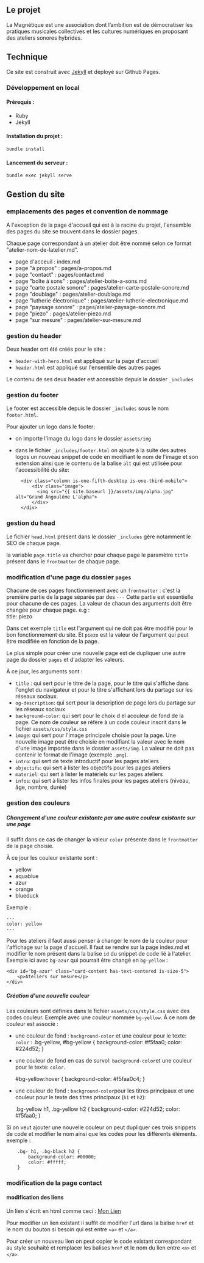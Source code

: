 ## Le projet 

La Magnétique est une association dont l’ambition est de démocratiser les pratiques musicales collectives et les cultures numériques en proposant des ateliers sonores hybrides.

## Technique

Ce site est construit avec [Jekyll](https://jekyllrb.com/) et déployé sur Github Pages.

### Développement en local

#### Prérequis : 
- Ruby
- Jekyll

#### Installation du projet :

    bundle install

#### Lancement du serveur :

    bundle exec jekyll serve

## Gestion du site

### emplacements des pages et convention de nommage

A l'exception de la page d'accueil qui est à la racine du projet, l'ensemble des pages du site se trouvent dans le dossier pages.

Chaque page correspondant à un atelier doit être nommé selon ce format "atelier-nom-de-latelier.md".

- page d'acceuil : index.md
- page "à propos" : pages/a-propos.md
- page "contact" : pages/contact.md
- page "boîte à sons" : pages/atelier-boite-a-sons.md
- page "carte postale sonore" : pages/atelier-carte-postale-sonore.md
- page "doublage" : pages/atelier-doublage.md
- page "lutherie électronique" : pages/atelier-lutherie-electronique.md
- page "paysage sonore" : pages/atelier-paysage-sonore.md
- page "piezo" : pages/atelier-piezo.md
- page "sur mesure" : pages/atelier-sur-mesure.md

### gestion du header

Deux header ont été créés pour le site : 
- `header-with-hero.html` est appliqué sur la page d'accueil
- `header.html` est appliqué sur l'ensemble des autres pages

Le contenu de ses deux header est accessible depuis le dossier `_includes`

### gestion du footer

Le footer est accessible depuis le dossier `_includes` sous le nom `footer.html`. 

Pour ajouter un logo dans le footer:  
- on importe l'image du logo dans le dossier `assets/img`
- dans le fichier `_includes/footer.html` on ajoute à la suite des autres logos un nouveau snippet de code en modifiant le nom de l'image et son extension ainsi que le contenu de la balise `alt` qui est utilisée pour l'accessibilité du site:

        <div class="column is-one-fifth-desktop is-one-third-mobile">
            <div class="image">
              <img src="{{ site.baseurl }}/assets/img/alpha.jpg" alt="Grand Angoulême L'alpha">
            </div>
        </div>

### gestion du head

Le fichier `head.html` présent dans le dossier `_includes` gère notamment le SEO de chaque page. 

la variable `page.title` va chercher pour chaque page le paramètre `title` présent dans le `frontmatter` de chaque page. 

### modification d'une page du dossier `pages`

Chacune de ces pages fonctionnement avec un `frontmatter` : c'est la première partie de la page séparée par des `---`
Cette partie est essentielle pour chacune de ces pages. La valeur de chacun des arguments doit être changée pour chaque page. e.g :  
    title: piezo

Dans cet exemple `title` est l'argument qui ne doit pas être modifié pour le bon fonctionnement du site. Et `piezo` est la valeur de l'argument qui peut être modifiée en fonction de la page. 

Le plus simple pour créer une nouvelle page est de dupliquer une autre page du dossier `pages` et d'adapter les valeurs.

À ce jour, les arguments sont : 

- `title` : qui sert pour le titre de la page, pour le titre qui s'affiche dans l'onglet du navigateur et pour le titre s'affichant lors du partage sur les réseaux sociaux. 
- `og-description`: qui sert pour la description de page lors du partage sur les réseaux sociaux
- `background-color`: qui sert pour le choix d el acouleur de fond de la page. Ce nom de couleur se réfère à un code couleur inscrit dans le fichier `assets/css/style.css`
- `image`: qui sert pour l'image principale choisie pour la page. Une nouvelle image peut être choisie en modifiant la valeur avec le nom d'une image importée dans le dossier `assets/img`. La valeur ne doit pas contenir le format de l'image (exemple `.png`).
- `intro`: qui sert de texte introductif pour les pages ateliers
- `objectifs`: qui sert à lister les objectifs pour les pages ateliers
- `materiel`: qui sert à lister le matériels sur les pages ateliers
- `infos`: qui sert à lister les infos finales pour les pages ateliers (niveau, âge, nombre, durée)

### gestion des couleurs

##### Changement d'une couleur existante par une autre couleur existante sur une page

Il suffit dans ce cas de changer la valeur `color` présente dans le `frontmatter` de la page choisie.

À ce jour les couleur existante sont :  
- yellow
- aquablue
- azur
- orange
- blueduck

Exemple : 

    ---
    color: yellow
    ---

Pour les ateliers il faut aussi penser à changer le nom de la couleur pour l'affichage sur la page d'accueil.
Il faut se rendre sur la page index.md et modifier le nom présent dans la balise `id` du snippet de code lié à l'atelier. Exemple ici avec `bg-azur` qui pourrait être changé en `bg-yellow` : 

    <div id="bg-azur" class="card-content has-text-centered is-size-5">
        <p>Ateliers sur mesure</p>
    </div>

##### Création d'une nouvelle couleur

Les couleurs sont définies dans le fichier `assets/css/style.css` avec des codes couleur. Exemple avec une couleur nommée `bg-yellow`. À ce nom de couleur est associé :

- une couleur de fond : `background-color` et une couleur pour le texte: `color` :
    .bg-yellow, #bg-yellow {
        background-color: #f5faa0;
        color: #224d52;
    }

- une couleur de fond en cas de survol: `background-color`et une couleur pour le texte: `color`.

    #bg-yellow:hover {
        background-color: #f5faa0c4;
    }

- une couleur de fond : `background-color`pour les  titres principaux et une couleur pour le texte des titres principaux (`h1` et `h2`):

    .bg-yellow h1,
    .bg-yellow h2 {
        background-color: #224d52;
        color: #f5faa0;
    }   

Si on veut ajouter une nouvelle couleur on peut dupliquer ces trois snippets de code et modifier le nom ainsi que les codes pour les différents éléments. exemple : 

        .bg- h1, .bg-black h2 {
            background-color: #00000;
            color: #fffff;
        }   



### modification de la page contact

#### modification des liens

Un lien s'écrit en html comme ceci : 
        <a href="https://monlien.fr" target="_blank" rel="noopener">Mon Lien</a>

Pour modifier un lien existant il suffit de modifier l'url dans la balise `href` et le nom du bouton si besoin qui est entre `<a>` et `</a>`.

Pour créer un nouveau lien on peut copier le code existant correspondant au style souhaité et remplacer les balises `href` et le nom du lien entre `<a>` et `</a>`.

